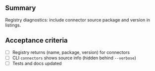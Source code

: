 ## Summary

Registry diagnostics: include connector source package and version in listings.

## Acceptance criteria

- [ ] Registry returns (name, package, version) for connectors
- [ ] CLI `connectors` shows source info (hidden behind `--verbose`)
- [ ] Tests and docs updated
